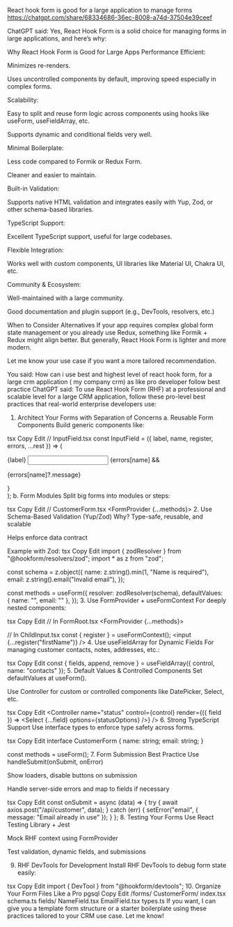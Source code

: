 React hook form is good for a large application to manage forms
https://chatgpt.com/share/68334686-36ec-8008-a74d-37504e39ceef

ChatGPT said:
Yes, React Hook Form is a solid choice for managing forms in large applications, and here’s why:

Why React Hook Form is Good for Large Apps
Performance Efficient:

Minimizes re-renders.

Uses uncontrolled components by default, improving speed especially in complex forms.

Scalability:

Easy to split and reuse form logic across components using hooks like useForm, useFieldArray, etc.

Supports dynamic and conditional fields very well.

Minimal Boilerplate:

Less code compared to Formik or Redux Form.

Cleaner and easier to maintain.

Built-in Validation:

Supports native HTML validation and integrates easily with Yup, Zod, or other schema-based libraries.

TypeScript Support:

Excellent TypeScript support, useful for large codebases.

Flexible Integration:

Works well with custom components, UI libraries like Material UI, Chakra UI, etc.

Community & Ecosystem:

Well-maintained with a large community.

Good documentation and plugin support (e.g., DevTools, resolvers, etc.)

When to Consider Alternatives
If your app requires complex global form state management or you already use Redux, something like Formik + Redux might align better. But generally, React Hook Form is lighter and more modern.

Let me know your use case if you want a more tailored recommendation.







You said:
How can i use best and highest level of react hook form, for a large crm application ( my company crm) as like pro developer follow best practice 
ChatGPT said:
To use React Hook Form (RHF) at a professional and scalable level for a large CRM application, follow these pro-level best practices that real-world enterprise developers use:

1. Architect Your Forms with Separation of Concerns
a. Reusable Form Components
Build generic components like:

tsx
Copy
Edit
// InputField.tsx
const InputField = ({ label, name, register, errors, ...rest }) => (
  <div>
    <label>{label}</label>
    <input {...register(name)} {...rest} />
    {errors[name] && <p>{errors[name]?.message}</p>}
  </div>
);
b. Form Modules
Split big forms into modules or steps:

tsx
Copy
Edit
// CustomerForm.tsx
<FormProvider {...methods}>
  <CustomerBasicInfo />
  <CustomerContactInfo />
  <CustomerPreferences />
</FormProvider>
2. Use Schema-Based Validation (Yup/Zod)
Why?
Type-safe, reusable, and scalable

Helps enforce data contract

Example with Zod:
tsx
Copy
Edit
import { zodResolver } from "@hookform/resolvers/zod";
import * as z from "zod";

const schema = z.object({
  name: z.string().min(1, "Name is required"),
  email: z.string().email("Invalid email"),
});

const methods = useForm({
  resolver: zodResolver(schema),
  defaultValues: { name: "", email: "" },
});
3. Use FormProvider + useFormContext
For deeply nested components:

tsx
Copy
Edit
// In FormRoot.tsx
<FormProvider {...methods}>
  <ChildInput />
</FormProvider>

// In ChildInput.tsx
const { register } = useFormContext();
<input {...register("firstName")} />
4. Use useFieldArray for Dynamic Fields
For managing customer contacts, notes, addresses, etc.:

tsx
Copy
Edit
const { fields, append, remove } = useFieldArray({ control, name: "contacts" });
5. Default Values & Controlled Components
Set defaultValues at useForm().

Use Controller for custom or controlled components like DatePicker, Select, etc.

tsx
Copy
Edit
<Controller
  name="status"
  control={control}
  render={({ field }) => <Select {...field} options={statusOptions} />}
/>
6. Strong TypeScript Support
Use interface types to enforce type safety across forms.

tsx
Copy
Edit
interface CustomerForm {
  name: string;
  email: string;
}

const methods = useForm<CustomerForm>();
7. Form Submission Best Practice
Use handleSubmit(onSubmit, onError)

Show loaders, disable buttons on submission

Handle server-side errors and map to fields if necessary

tsx
Copy
Edit
const onSubmit = async (data) => {
  try {
    await axios.post("/api/customer", data);
  } catch (err) {
    setError("email", { message: "Email already in use" });
  }
};
8. Testing Your Forms
Use React Testing Library + Jest

Mock RHF context using FormProvider

Test validation, dynamic fields, and submissions

9. RHF DevTools for Development
Install RHF DevTools to debug form state easily:

tsx
Copy
Edit
import { DevTool } from "@hookform/devtools";
<DevTool control={control} />
10. Organize Your Form Files Like a Pro
pgsql
Copy
Edit
/forms/
  CustomerForm/
    index.tsx
    schema.ts
    fields/
      NameField.tsx
      EmailField.tsx
    types.ts
If you want, I can give you a template form structure or a starter boilerplate using these practices tailored to your CRM use case. Let me know!
